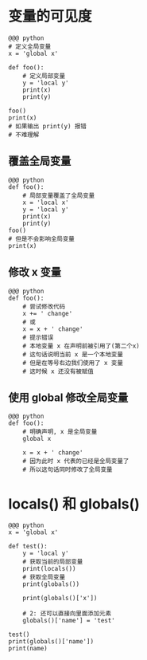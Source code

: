 # 变量的可见度
    @@@ python
    # 定义全局变量
    x = 'global x'

    def foo():
        # 定义局部变量
        y = 'local y'
        print(x)
        print(y)

    foo()
    print(x)
    # 如果输出 print(y) 报错
    # 不难理解

## 覆盖全局变量
    @@@ python
    def foo():
        # 局部变量覆盖了全局变量
        x = 'local x'
        y = 'local y'
        print(x)
        print(y)
    foo()
    # 但是不会影响全局变量
    print(x)

## 修改 x 变量
    @@@ python
    def foo():
        # 尝试修改代码
        x += ' change'
        # 或
        x = x + ' change'
        # 提示错误
        # 本地变量 x 在声明前被引用了(第二个x)
        # 这句话说明当前 x 是一个本地变量
        # 但是在等号右边我们使用了 x 变量
        # 这时候 x 还没有被赋值

## 使用 global 修改全局变量
    @@@ python
    def foo():
        # 明确声明, x 是全局变量
        global x

        x = x + ' change'
        # 因为此时 x 代表的已经是全局变量了
        # 所以这句话同时修改了全局变量

# locals() 和 globals()

    @@@ python
    x = 'global x'

    def test():
        y = 'local y'
        # 获取当前的局部变量
        print(locals())
        # 获取全局变量
        print(globals())

        print(globals()['x'])

        # 2: 还可以直接向里面添加元素
        globals()['name'] = 'test'

    test()
    print(globals()['name'])
    print(name)
